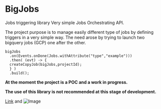 # BigJobs
Jobs triggering library Very simple Jobs Orchestrating API.

The project purpose is to manage easily different type of jobs by defining triggers in a very simple way. The need arose by trying to launch two bigquery jobs (GCP) one after the other.

````
bigJobs
  .on(Events.onDone(Jobs.withAttribute("type","example")))
  .then( (evt) -> {
  createCopyJob(bigJobs,projectId);
  } )
  .build();
````



**At the moment the project is a POC and a work in progress.**

**The use of this library is not recommended at this stage of development.**



[Link](url) and ![Image](src)

